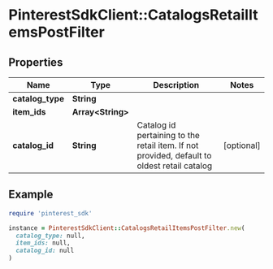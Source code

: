 # PinterestSdkClient::CatalogsRetailItemsPostFilter

## Properties

| Name | Type | Description | Notes |
| ---- | ---- | ----------- | ----- |
| **catalog_type** | **String** |  |  |
| **item_ids** | **Array&lt;String&gt;** |  |  |
| **catalog_id** | **String** | Catalog id pertaining to the retail item. If not provided, default to oldest retail catalog | [optional] |

## Example

```ruby
require 'pinterest_sdk'

instance = PinterestSdkClient::CatalogsRetailItemsPostFilter.new(
  catalog_type: null,
  item_ids: null,
  catalog_id: null
)
```

